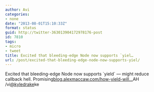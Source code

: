 ```yaml
---
author: Avi
categories:
- none
date: "2013-08-01T15:10:33Z"
format: status
guid: http://twitter-363013904172978176-post
id: 7810
tags:
- micro
- tweet
title: Excited that bleeding-edge Node now supports `yiel…
url: /post/excited-that-bleeding-edge-node-now-supports-yiel/
---
```

Excited that bleeding-edge Node now supports \`yield\` — might reduce callback hell. Promising[blog.alexmaccaw.com/how-yield-will…](http://blog.alexmaccaw.com/how-yield-will-transform-node)AH /vi[@kyledrake](http://twitter.com/kyledrake)ke